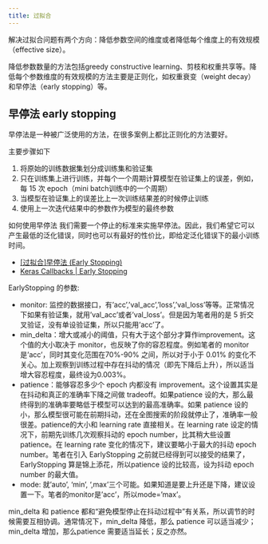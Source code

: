 ```yaml
---
title: 过拟合
---
```


解决过拟合问题有两个方向：降低参数空间的维度或者降低每个维度上的有效规模（effective size）。

降低参数数量的方法包括greedy constructive learning、剪枝和权重共享等。降低每个参数维度的有效规模的方法主要是正则化，如权重衰变（weight decay）和早停法（early stopping）等。

## 早停法 early stopping

早停法是一种被广泛使用的方法，在很多案例上都比正则化的方法要好。

主要步骤如下
1. 将原始的训练数据集划分成训练集和验证集
2. 只在训练集上进行训练，并每个一个周期计算模型在验证集上的误差，例如，每 15 次 epoch（mini batch训练中的一个周期）
3. 当模型在验证集上的误差比上一次训练结果差的时候停止训练
4. 使用上一次迭代结果中的参数作为模型的最终参数

如何使用早停法
我们需要一个停止的标准来实施早停法。因此，我们希望它可以产生最低的泛化错误，同时也可以有最好的性价比，即给定泛化错误下的最小训练时间。

- [[过拟合]早停法 (Early Stopping)](https://codeantenna.com/a/IE1DvYd5Lx)
- [Keras Callbacks | Early Stopping](https://www.cxyzjd.com/article/zwqjoy/86677030)

EarlyStopping 的参数:
- monitor: 监控的数据接口，有’acc’,’val_acc’,’loss’,’val_loss’等等。正常情况下如果有验证集，就用’val_acc’或者’val_loss’。但是因为笔者用的是 5 折交叉验证，没有单设验证集，所以只能用’acc’了。
- min_delta：增大或减小的阈值，只有大于这个部分才算作improvement。这个值的大小取决于 monitor，也反映了你的容忍程度。例如笔者的 monitor 是’acc’，同时其变化范围在70%-90% 之间，所以对于小于 0.01% 的变化不关心。加上观察到训练过程中存在抖动的情况（即先下降后上升），所以适当增大容忍程度，最终设为0.003%。
- patience：能够容忍多少个 epoch 内都没有 improvement。这个设置其实是在抖动和真正的准确率下降之间做 tradeoff。如果patience 设的大，那么最终得到的准确率要略低于模型可以达到的最高准确率。如果 patience 设的小，那么模型很可能在前期抖动，还在全图搜索的阶段就停止了，准确率一般很差。patience的大小和 learning rate 直接相关。在 learning rate 设定的情况下，前期先训练几次观察抖动的 epoch number，比其稍大些设置 patience。在 learning rate 变化的情况下，建议要略小于最大的抖动 epoch number。笔者在引入 EarlyStopping 之前就已经得到可以接受的结果了，EarlyStopping 算是锦上添花，所以patience 设的比较高，设为抖动 epoch number 的最大值。
- mode: 就’auto’, ‘min’, ‘,max’三个可能。如果知道是要上升还是下降，建议设置一下。笔者的monitor是’acc’，所以mode=’max’。

min_delta 和 patience 都和“避免模型停止在抖动过程中”有关系，所以调节的时候需要互相协调。通常情况下，min_delta 降低，那么 patience 可以适当减少；min_delta 增加，那么patience 需要适当延长；反之亦然。

